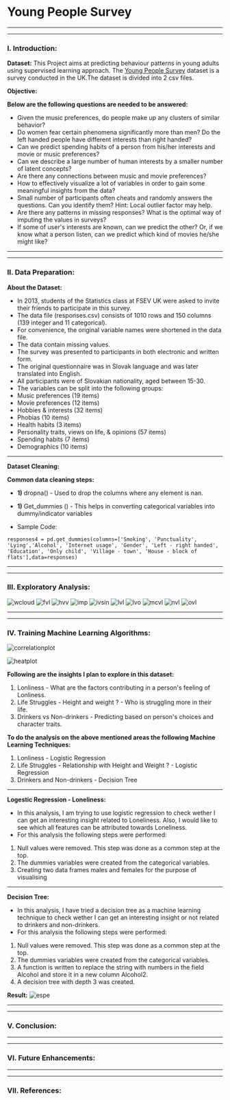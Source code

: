 # Young People Survey
******************************************************************************************************************************
******************************************************************************************************************************
### I. Introduction:

**Dataset:** 
This Project aims at predicting behaviour patterns in young adults using supervised learning approach. The [Young People Survey](https://www.kaggle.com/miroslavsabo/young-people-survey/data) dataset is a survey conducted in the UK.The dataset is divided into 2 csv files.


**Objective:** 

**Below are the following questions are needed to be answered:**
* Given the music preferences, do people make up any clusters of similar behavior?
* Do women fear certain phenomena significantly more than men? Do the left handed people have different interests than right handed?
* Can we predict spending habits of a person from his/her interests and movie or music preferences?
* Can we describe a large number of human interests by a smaller number of latent concepts?
* Are there any connections between music and movie preferences?
* How to effectively visualize a lot of variables in order to gain some meaningful insights from the data?
* Small number of participants often cheats and randomly answers the questions. Can you identify them? Hint: Local outlier factor may help.
* Are there any patterns in missing responses? What is the optimal way of imputing the values in surveys?
* If some of user's interests are known, can we predict the other? Or, if we know what a person listen, can we predict which kind of movies he/she might like?


******************************************************************************************************************************
******************************************************************************************************************************
### II. Data Preparation:

**About the Dataset:**

* In 2013, students of the Statistics class at FSEV UK were asked to invite their friends to participate in this survey.
* The data file (responses.csv) consists of 1010 rows and 150 columns (139 integer and 11 categorical).
* For convenience, the original variable names were shortened in the data file. 
* The data contain missing values.
* The survey was presented to participants in both electronic and written form.
* The original questionnaire was in Slovak language and was later translated into English.
* All participants were of Slovakian nationality, aged between 15-30.
* The variables can be split into the following groups:
* Music preferences (19 items)
* Movie preferences (12 items)
* Hobbies & interests (32 items)
* Phobias (10 items)
* Health habits (3 items)
* Personality traits, views on life, & opinions (57 items)
* Spending habits (7 items)
* Demographics (10 items)

******************************************************************************************************************************
**Dataset Cleaning:**

**Common data cleaning steps:**

* <b>1)</b> dropna() - Used to drop the columns where any element is nan.
* <b>1)</b> Get_dummies () - This helps in converting categorical variables into dummy/indicator variables

* Sample Code: 
```
responses4 = pd.get_dummies(columns=['Smoking', 'Punctuality', 'Lying','Alcohol', 'Internet usage', 'Gender', 'Left - right handed', 'Education', 'Only child', 'Village - town', 'House - block of flats'],data=responses)
```
******************************************************************************************************************************
******************************************************************************************************************************
### III. Exploratory Analysis:

![wcloud](https://user-images.githubusercontent.com/25557540/38773162-0cadb750-3ffb-11e8-9f09-ab13c7baa3ad.png)
![fvl](https://user-images.githubusercontent.com/25557540/38773150-0b88ff92-3ffb-11e8-9cf8-8abfefb67301.png)
![hvv](https://user-images.githubusercontent.com/25557540/38773152-0bb9bf7e-3ffb-11e8-9762-c33f02eecd7d.png)
![imp](https://user-images.githubusercontent.com/25557540/38773153-0bd1f1f2-3ffb-11e8-9a68-a3763fa2896e.png)
![ivsin](https://user-images.githubusercontent.com/25557540/38773154-0beadbb8-3ffb-11e8-8bb5-7ac34c81b50b.png)
![lvl](https://user-images.githubusercontent.com/25557540/38773155-0c02659e-3ffb-11e8-91f0-1c202a5fc53b.png)
![lvo](https://user-images.githubusercontent.com/25557540/38773156-0c1ac260-3ffb-11e8-9fcd-de59dd6d8fc5.png)
![mcvl](https://user-images.githubusercontent.com/25557540/38773157-0c32513c-3ffb-11e8-8777-36517774185a.png)
![nvl](https://user-images.githubusercontent.com/25557540/38773158-0c4a9936-3ffb-11e8-9952-b17663f4a64f.png)
![ovl](https://user-images.githubusercontent.com/25557540/38773159-0c633aae-3ffb-11e8-9337-51bc1e80dd6f.png)


******************************************************************************************************************************
******************************************************************************************************************************
### IV. Training Machine Learning Algorithms:

![correlationplot](https://user-images.githubusercontent.com/25557540/38773148-0b594338-3ffb-11e8-8e57-75c4ae59cda1.png)

![heatplot](https://user-images.githubusercontent.com/25557540/38773151-0ba24c4a-3ffb-11e8-877d-8377471807b9.png)

**Following are the insights I plan to explore in this dataset:**

1. Lonliness - What are the factors contributing in a person's feeling of Lonliness.
2. Life Struggles - Height and weight ? - Who is struggling more in their life.
3. Drinkers vs Non-drinkers - Predicting based on person's choices and character traits.

**To do the analysis on the above mentioned areas the following Machine Learning Techniques:**

1. Lonliness - Logistic Regression
2. Life Struggles - Relationship with Height and Weight ? - Logistic Regression
3. Drinkers and Non-drinkers - Decision Tree
******************************************************************************************************************************
 **Logestic Regression - Loneliness:**

* In this analysis, I am trying to use logistic regression to check wether I can get an interesting insight related to Loneliness. Also, I would like to see which all features can be attributed towards Loneliness.
* For this analysis the following steps were performed:
1. Null values were removed. This step was done as a common step at the top.
2. The dummies variables were created from the categorical variables.
3. Creating two data frames males and females for the purpose of visualising



******************************************************************************************************************************
**Decision Tree:**

* In this analysis, I have tried a decision tree as a machine learning technique to check wether I can get an interesting insight or not related to drinkers and non-drinkers.
* For this analysis the following steps were performed:
1. Null values were removed. This step was done as a common step at the top.
2. The dummies variables were created from the categorical variables.
3. A function is written to replace the string with numbers in the field Alcohol and store it in a new column Alcohol2.
4. A decision tree with depth 3 was created.

**Result:**
![espe](https://user-images.githubusercontent.com/25557540/38773149-0b71a46e-3ffb-11e8-90d9-bf9a53967117.png)
******************************************************************************************************************************
******************************************************************************************************************************
### V. Conclusion:


******************************************************************************************************************************
******************************************************************************************************************************
### VI. Future Enhancements:

******************************************************************************************************************************
******************************************************************************************************************************
### VII. References:






